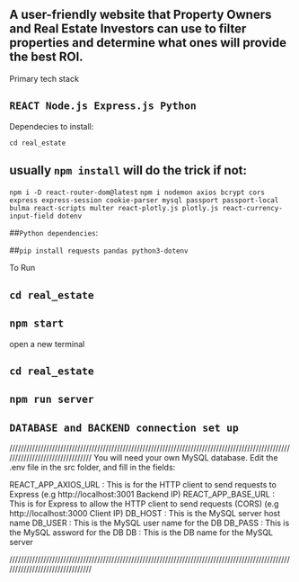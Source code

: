 ## A user-friendly website that Property Owners and Real Estate Investors can use to filter properties and determine what ones will provide the best ROI. 

Primary tech stack
## `REACT Node.js Express.js Python`
 

Dependecies to install:
 
`cd real_estate`
## usually `npm install` will do the trick if not: 
`npm i -D react-router-dom@latest`
`npm i nodemon axios bcrypt cors express express-session cookie-parser mysql passport passport-local bulma react-scripts multer react-plotly.js plotly.js react-currency-input-field dotenv`

##`Python dependencies`:

##`pip install requests pandas python3-dotenv`

To Run

## `cd real_estate`
## `npm start`

open a new terminal

## `cd real_estate`
## `npm run server`


## `DATABASE and BACKEND connection set up`
////////////////////////////////////////////////////////////////////////////////////////////////////////////////////////////////
You will need your own MySQL database.
Edit the .env file in the src folder, and fill in the fields:

REACT_APP_AXIOS_URL : This is for the HTTP client to send requests to Express (e.g http://localhost:3001 Backend IP)
REACT_APP_BASE_URL : This is for Express to allow the HTTP client to send requests (CORS) (e.g http://localhost:3000 Client IP)
DB_HOST : This is the MySQL server host name
DB_USER : This is the MySQL user name for the DB
DB_PASS : This is the MySQL assword for the DB
DB : This is the DB name for the MySQL server

////////////////////////////////////////////////////////////////////////////////////////////////////////////////////////////////
